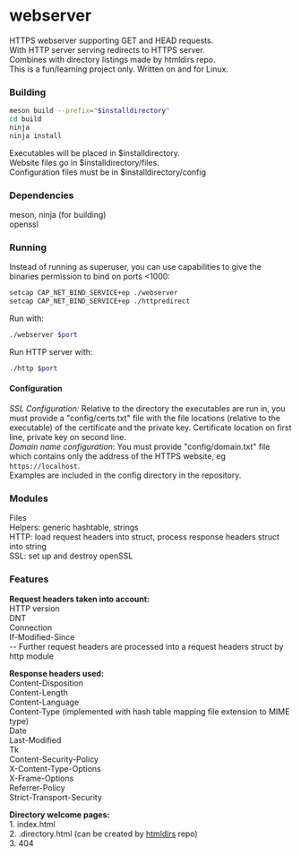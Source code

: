 # webserver
HTTPS webserver supporting GET and HEAD requests.  
With HTTP server serving redirects to HTTPS server.  
Combines with directory listings made by htmldirs repo.  
This is a fun/learning project only. Written on and for Linux.

### Building
```bash
meson build --prefix="$installdirectory"
cd build
ninja
ninja install
```
Executables will be placed in $installdirectory.  
Website files go in $installdirectory/files.  
Configuration files must be in $installdirectory/config

### Dependencies
meson, ninja (for building)  
openssl

### Running
Instead of running as superuser, you can use capabilities to give the binaries permission to bind on ports <1000:
```bash
setcap CAP_NET_BIND_SERVICE+ep ./webserver
setcap CAP_NET_BIND_SERVICE+ep ./httpredirect
```

Run with:
```bash
./webserver $port
```
Run HTTP server with:
```bash
./http $port
```

#### Configuration
*SSL Configuration:* Relative to the directory the executables are run in, you must provide a "config/certs.txt" file with the file locations (relative to the executable) of the certificate and the private key. Certificate location on first line, private key on second line.  
*Domain name configuration*: You must provide "config/domain.txt" file which contains only the address of the HTTPS website, eg `https://localhost`.  
Examples are included in the config directory in the repository.

### Modules
Files  
Helpers: generic hashtable, strings  
HTTP: load request headers into struct, process response headers struct into string  
SSL: set up and destroy openSSL

### Features
**Request headers taken into account:**  
HTTP version  
DNT  
Connection  
If-Modified-Since  
-- Further request headers are processed into a request headers struct by http module

**Response headers used:**  
Content-Disposition  
Content-Length  
Content-Language  
Content-Type  (implemented with hash table mapping file extension to MIME type)  
Date  
Last-Modified  
Tk  
Content-Security-Policy  
X-Content-Type-Options  
X-Frame-Options  
Referrer-Policy  
Strict-Transport-Security  
 

**Directory welcome pages:**  
1\. index.html  
2\. .directory.html (can be created by [htmldirs](https://github.com/jmk11/htmldirs) repo)  
3\. 404
